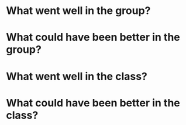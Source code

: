 # What went well in the group?



# What could have been better in the group?



# What went well in the class?



# What could have been better in the class?



